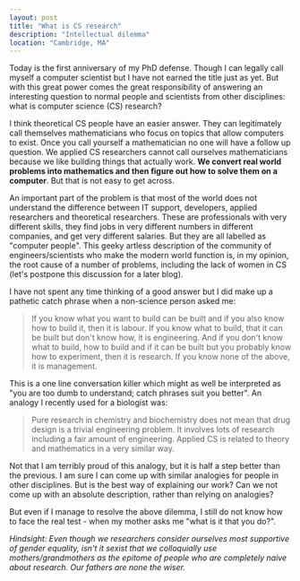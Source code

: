```yaml
---
layout: post
title: "What is CS research"
description: "Intellectual dilemma"
location: "Cambridge, MA"
---
```


Today is the first anniversary of my PhD defense. Though I can legally call
myself a computer scientist but I have not earned the title just as yet.
But with this great power comes the great responsibility of answering an
interesting question to normal people and scientists from other disciplines:
what is computer science (CS) research?

I think theoretical CS people have an easier answer. They can legitimately
call themselves mathematicians who focus on topics that allow computers
to exist. Once you call yourself a mathematician no one will have a follow
up question. We applied CS researchers cannot call ourselves mathematicians
because we like building things that actually work. **We convert real world
problems into mathematics and then figure out how to solve them on a
computer**. But that is not easy to get across.

An important part of the problem is that most of the world does not
understand the difference between IT support, developers, applied researchers
and theoretical researchers. These are professionals with very different
skills, they find jobs in very different numbers in different
companies, and get very different salaries. But they are all labelled as
"computer people". This geeky artless description of the community of
engineers/scientists who make the modern world function is, in my opinion,
the root cause of a number of problems, including the lack of women in
CS (let's postpone this discussion for a later blog).

I have not spent any time thinking of a good answer but I did make
up a pathetic catch phrase when a non-science person asked me:

> If you know what you want to build can be built and if you also
> know how to build it, then it is labour. If you know what to build,
> that it can be built but don't know how, it is engineering. And
> if you don't know what to build, how to build and if it can be
> built but you probably know how to experiment, then it is research.
> If you know none of the above, it is management.

This is a one line conversation killer which might as well be
interpreted as "you are too dumb to understand; catch phrases suit you
better". An analogy I recently used for a biologist was:

> Pure research in chemistry and biochemistry does not mean that drug
> design is a trivial engineering problem. It involves lots of research
> including a fair amount of engineering. Applied CS is related to
> theory and mathematics in a very similar way.

Not that I am terribly proud of this analogy, but it is half a step better
than the previous. I am sure I can come up with similar analogies for
people in other disciplines. But is the best way of explaining our work?
Can we not come up with an absolute description, rather than relying on
analogies?

But even if I manage to resolve the above dilemma, I still do not know
how to face the real test - when my mother asks me "what is it that you do?".

*Hindsight: Even though we researchers consider ourselves most supportive
of gender equality, isn't it sexist that we colloquially use mothers/grandmothers
as the epitome of people who are completely naive about research. Our fathers
are none the wiser.*
